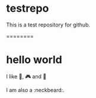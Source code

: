 testrepo
========

This is a test repository for github. 


========



<h1>hello world</h1>

I like :metal:, :video_game: and :beer:

I am also a :neckbeard:.
